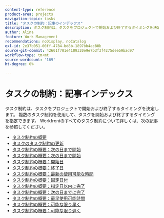 ```yaml
---
content-type: reference
product-area: projects
navigation-topic: tasks
title: "タスクの制約：記事のインデックス"
description: タスク制約は、タスクをプロジェクトで開始および終了するタイミングを決定します。 複数のタスク制約を使用して、タスクを開始および終了するタイミングを指定できます。 Workfrontのすべてのタスク制約について詳しくは、次の記事を参照してください。
author: Alina
feature: Work Management
recommendations: noDisplay, noCatalog
exl-id: 2e37b051-00ff-4784-bd8b-1897bb4ac80b
source-git-commit: 42601f701e4109320e9e7b3f3f4275dee59bad97
workflow-type: tm+mt
source-wordcount: '169'
ht-degree: 0%

---
```


# タスクの制約：記事インデックス

<!-- Audited: 1/2024 -->

タスク制約は、タスクをプロジェクトで開始および終了するタイミングを決定します。 複数のタスク制約を使用して、タスクを開始および終了するタイミングを指定できます。 Workfrontのすべてのタスク制約について詳しくは、次の記事を参照してください。

* [タスク制約の概要](../../../manage-work/tasks/task-constraints/task-constraint-overview.md)
* [タスクのタスク制約の更新](../../../manage-work/tasks/task-constraints/update-task-constraint-of-task.md)
* [タスク制約の概要：次の日まで開始](../../../manage-work/tasks/task-constraints/start-no-later-than.md)
* [タスク制約の概要：次の日まで開始](../../../manage-work/tasks/task-constraints/start-no-earlier-than.md)
* [タスク制約の概要：開始日](../../../manage-work/tasks/task-constraints/must-start-on.md)
* [タスク制約の概要：終了日](../../../manage-work/tasks/task-constraints/must-finish-on.md)
* [タスク制約の概要：最新の使用可能な時間](../../../manage-work/tasks/task-constraints/latest-available-time.md)
* [タスク制約の概要：固定日付](../../../manage-work/tasks/task-constraints/fixed-dates.md)
* [タスク制約の概要：指定日以内に完了](../../../manage-work/tasks/task-constraints/finish-no-later-than.md)
* [タスク制約の概要：次の日までに完了](../../../manage-work/tasks/task-constraints/finish-no-earlier-than.md)
* [タスク制約の概要：最早使用可能時間](../../../manage-work/tasks/task-constraints/earliest-available-time.md)
* [タスク制約の概要：可能な限り早く](../../../manage-work/tasks/task-constraints/as-soon-as-possible.md)
* [タスク制約の概要：可能な限り遅く](../../../manage-work/tasks/task-constraints/as-late-as-possible.md)
